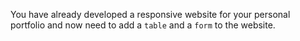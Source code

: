 <!--practice-->
You have already developed a responsive website for your personal portfolio and now need to add a `table` and a `form` to the website. 
<!--
{
    "CopyExercise": {
        "name": "Chapter 7 YT02",
        "copyTarget": "/chapter7/yt02/student/*",
        "pasteTarget": "./"
    }
}
-->